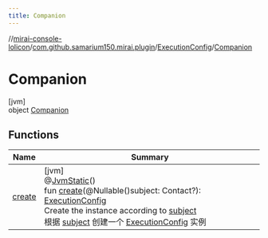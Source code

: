 ```yaml
---
title: Companion
---
```

//[mirai-console-lolicon](../../../../index.html)/[com.github.samarium150.mirai.plugin](../../index.html)/[ExecutionConfig](../index.html)/[Companion](index.html)



# Companion



[jvm]\
object [Companion](index.html)



## Functions


| Name | Summary |
|---|---|
| [create](create.html) | [jvm]<br>@[JvmStatic](https://kotlinlang.org/api/latest/jvm/stdlib/kotlin.jvm/-jvm-static/index.html)()<br>fun [create](create.html)(@Nullable()subject: Contact?): [ExecutionConfig](../index.html)<br>Create the instance according to [subject](create.html)<br> 根据 [subject](create.html) 创建一个 [ExecutionConfig](../index.html) 实例 |


